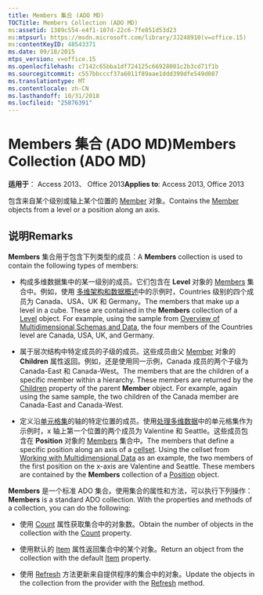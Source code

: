 ```yaml
---
title: Members 集合 (ADO MD)
TOCTitle: Members Collection (ADO MD)
ms:assetid: 1389c554-e4f1-107d-22c6-7fe851d53d23
ms:mtpsurl: https://msdn.microsoft.com/library/JJ248910(v=office.15)
ms:contentKeyID: 48543371
ms.date: 09/18/2015
mtps_version: v=office.15
ms.openlocfilehash: c7142c65bba1df724125c66928001c2b3cd71f1b
ms.sourcegitcommit: c557bbcccf37a6011f89aae1ddd399dfe549d087
ms.translationtype: MT
ms.contentlocale: zh-CN
ms.lasthandoff: 10/31/2018
ms.locfileid: "25876391"
---
```

# <a name="members-collection-ado-md"></a><span data-ttu-id="143e3-102">Members 集合 (ADO MD)</span><span class="sxs-lookup"><span data-stu-id="143e3-102">Members Collection (ADO MD)</span></span>


<span data-ttu-id="143e3-103">**适用于**： Access 2013、 Office 2013</span><span class="sxs-lookup"><span data-stu-id="143e3-103">**Applies to**: Access 2013, Office 2013</span></span>

<span data-ttu-id="143e3-104">包含来自某个级别或轴上某个位置的 [Member](member-object-ado-md.md) 对象。</span><span class="sxs-lookup"><span data-stu-id="143e3-104">Contains the [Member](member-object-ado-md.md) objects from a level or a position along an axis.</span></span>

## <a name="remarks"></a><span data-ttu-id="143e3-105">说明</span><span class="sxs-lookup"><span data-stu-id="143e3-105">Remarks</span></span>

<span data-ttu-id="143e3-106">**Members** 集合用于包含下列类型的成员：</span><span class="sxs-lookup"><span data-stu-id="143e3-106">A **Members** collection is used to contain the following types of members:</span></span>

  - <span data-ttu-id="143e3-p101">构成多维数据集中的某一级别的成员。它们包含在 **Level** 对象的 [Members](level-object-ado-md.md) 集合中。例如，使用 [多维架构和数据概述](overview-of-multidimensional-schemas-and-data.md)中的示例时，Countries 级别的四个成员为 Canada、USA、UK 和 Germany。</span><span class="sxs-lookup"><span data-stu-id="143e3-p101">The members that make up a level in a cube. These are contained in the **Members** collection of a [Level](level-object-ado-md.md) object. For example, using the sample from [Overview of Multidimensional Schemas and Data](overview-of-multidimensional-schemas-and-data.md), the four members of the Countries level are Canada, USA, UK, and Germany.</span></span>

  - <span data-ttu-id="143e3-p102">属于层次结构中特定成员的子级的成员。这些成员由父 [Member](children-property-ado-md.md) 对象的 **Children** 属性返回。例如，还是使用同一示例，Canada 成员的两个子级为 Canada-East 和 Canada-West。</span><span class="sxs-lookup"><span data-stu-id="143e3-p102">The members that are the children of a specific member within a hierarchy. These members are returned by the [Children](children-property-ado-md.md) property of the parent **Member** object. For example, again using the same sample, the two children of the Canada member are Canada-East and Canada-West.</span></span>

  - <span data-ttu-id="143e3-p103">定义沿[单元格集](cellset-object-ado-md.md)的轴的特定位置的成员。使用[处理多维数据](working-with-multidimensional-data.md)中的单元格集作为示例时，x 轴上第一个位置的两个成员为 Valentine 和 Seattle。这些成员包含在 **Position** 对象的 [Members](position-object-ado-md.md) 集合中。</span><span class="sxs-lookup"><span data-stu-id="143e3-p103">The members that define a specific position along an axis of a [cellset](cellset-object-ado-md.md). Using the cellset from [Working with Multidimensional Data](working-with-multidimensional-data.md) as an example, the two members of the first position on the x-axis are Valentine and Seattle. These members are contained by the **Members** collection of a [Position](position-object-ado-md.md) object.</span></span>

<span data-ttu-id="143e3-p104">**Members** 是一个标准 ADO 集合。使用集合的属性和方法，可以执行下列操作：</span><span class="sxs-lookup"><span data-stu-id="143e3-p104">**Members** is a standard ADO collection. With the properties and methods of a collection, you can do the following:</span></span>

  - <span data-ttu-id="143e3-118">使用 [Count](count-property-ado.md) 属性获取集合中的对象数。</span><span class="sxs-lookup"><span data-stu-id="143e3-118">Obtain the number of objects in the collection with the [Count](count-property-ado.md) property.</span></span>

  - <span data-ttu-id="143e3-119">使用默认的 [Item](item-property-ado.md) 属性返回集合中的某个对象。</span><span class="sxs-lookup"><span data-stu-id="143e3-119">Return an object from the collection with the default [Item](item-property-ado.md) property.</span></span>

  - <span data-ttu-id="143e3-120">使用 [Refresh](refresh-method-ado.md) 方法更新来自提供程序的集合中的对象。</span><span class="sxs-lookup"><span data-stu-id="143e3-120">Update the objects in the collection from the provider with the [Refresh](refresh-method-ado.md) method.</span></span>

